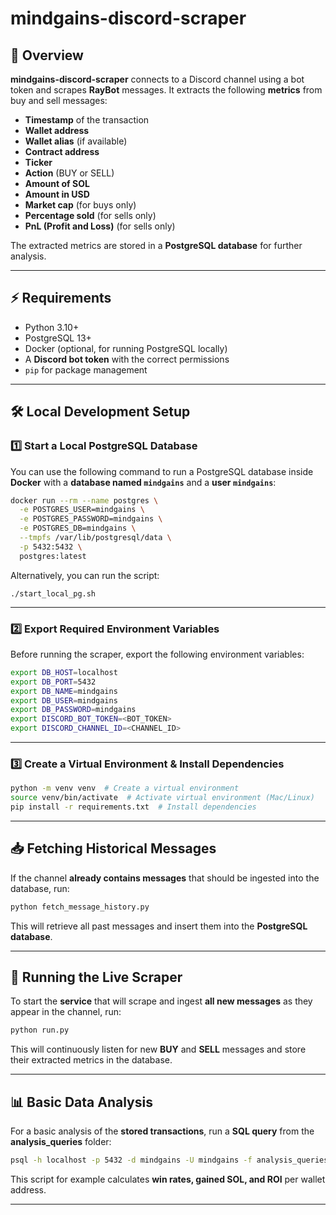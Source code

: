 # **mindgains-discord-scraper**

## **📌 Overview**
**mindgains-discord-scraper** connects to a Discord channel using a bot token and scrapes **RayBot** messages. It extracts the following **metrics** from buy and sell messages:

- **Timestamp** of the transaction
- **Wallet address**
- **Wallet alias** (if available)
- **Contract address**
- **Ticker**
- **Action** (BUY or SELL)
- **Amount of SOL**
- **Amount in USD**
- **Market cap** (for buys only)
- **Percentage sold** (for sells only)
- **PnL (Profit and Loss)** (for sells only)

The extracted metrics are stored in a **PostgreSQL database** for further analysis.

---
## **⚡ Requirements**
- Python 3.10+
- PostgreSQL 13+
- Docker (optional, for running PostgreSQL locally)
- A **Discord bot token** with the correct permissions
- `pip` for package management

---
## **🛠️ Local Development Setup**

### **1️⃣ Start a Local PostgreSQL Database**
You can use the following command to run a PostgreSQL database inside **Docker** with a **database named `mindgains`** and a **user `mindgains`**:

```sh
docker run --rm --name postgres \
  -e POSTGRES_USER=mindgains \
  -e POSTGRES_PASSWORD=mindgains \
  -e POSTGRES_DB=mindgains \
  --tmpfs /var/lib/postgresql/data \
  -p 5432:5432 \
  postgres:latest
```

Alternatively, you can run the script:
```
./start_local_pg.sh
```

---
### **2️⃣ Export Required Environment Variables**

Before running the scraper, export the following environment variables:

```sh
export DB_HOST=localhost
export DB_PORT=5432
export DB_NAME=mindgains
export DB_USER=mindgains
export DB_PASSWORD=mindgains
export DISCORD_BOT_TOKEN=<BOT_TOKEN>
export DISCORD_CHANNEL_ID=<CHANNEL_ID>
```

---
### **3️⃣ Create a Virtual Environment & Install Dependencies**

```sh
python -m venv venv  # Create a virtual environment
source venv/bin/activate  # Activate virtual environment (Mac/Linux)
pip install -r requirements.txt  # Install dependencies
```

---
## **📥 Fetching Historical Messages**
If the channel **already contains messages** that should be ingested into the database, run:

```sh
python fetch_message_history.py
```

This will retrieve all past messages and insert them into the **PostgreSQL database**.

---
## **📡 Running the Live Scraper**
To start the **service** that will scrape and ingest **all new messages** as they appear in the channel, run:

```sh
python run.py
```

This will continuously listen for new **BUY** and **SELL** messages and store their extracted metrics in the database.

---
## **📊 Basic Data Analysis**
For a basic analysis of the **stored transactions**, run a **SQL query** from the **analysis_queries** folder:

```sh
psql -h localhost -p 5432 -d mindgains -U mindgains -f analysis_queries/general_analysis.sql
```

This script for example calculates **win rates, gained SOL, and ROI** per wallet address.

---
